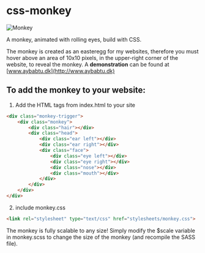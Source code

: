 css-monkey
==========

![Monkey](http://www.10134.dk/images/monkey.png "Monkey")

A monkey, animated with rolling eyes, build with CSS.

The monkey is created as an easteregg for my websites, therefore you must hover above an area of 10x10 pixels, in the upper-right corner of the website, to reveal the monkey. A __demonstration__ can be found at [www.aybabtu.dk](http://www.aybabtu.dk)

## To add the monkey to your website:

1. Add the HTML tags from index.html to your site

```html
<div class="monkey-trigger">
	<div class="monkey">
		<div class="hair"></div>
		<div class="head">
			<div class="ear left"></div>
			<div class="ear right"></div>
			<div class="face">
				<div class="eye left"></div>
				<div class="eye right"></div>
				<div class="nose"></div>
				<div class="mouth"></div>
			</div>
		</div>
	</div>
</div>
```

2. include monkey.css

```html
<link rel="stylesheet" type="text/css" href="stylesheets/monkey.css">
```

The monkey is fully scalable to any size! Simply modify the $scale variable in monkey.scss to change the size of the monkey (and recompile the SASS file).
